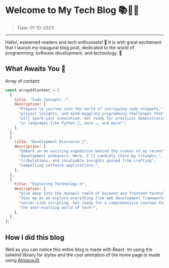 # Welcome to My Tech Blog 📚👨‍💻

> Date: 01-10-2023


----


Hello!, esteemed readers and tech enthusiasts! 🌟 It is with great excitement that I launch my inaugural blog post, dedicated to the world of programming, software development, and technology. 🚀

## What Awaits You 🤔


Array of content:

```js
const arrayOfContent = [
  {
    title: "Code Concepts 💡",
    description: [
      "Prepare to journey into the world of intriguing code snippets,",
      "project insights, and mind-boggling programming challenges that",
      "will spark your innovation. Get ready for practical demonstrations",
      "in languages like Python 🐍, Java ☕, and more!",
    ],
  },
  {
    title: "Development Discourse 📖",
    description: [
      "Embark on an exciting expedition behind the scenes of my recent",
      "development endeavors. Here, I'll candidly share my triumphs,",
      "tribulations, and invaluable insights gained from crafting",
      "compelling software applications.",
    ],
  },
  {
    title: "Exploring Technology 🤓",
    description: [
      "Dive deep into the dynamic realm of backend and frontend technologies.",
      "Join me as we explore everything from web development frameworks to",
      "server-side scripting. Get ready for a comprehensive journey through",
      "the ever-evolving world of tech!",
    ],
  },
];
```

## How I did this blog

Well as you can notice this entire blog is made with React, im using the tailwind library for styles and the cool animation of the home page is made using [AtroposJS](https://atroposjs.com/)
